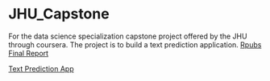 # JHU_Capstone
For the data science specialization capstone project offered by the JHU through coursera. The project is to build a text prediction application.
[Rpubs Final Report](http://rpubs.com/kpipkins/JHU_Capstone)

[Text Prediction App](http://kpipkins.shinyapps.io/Text_Prediction_Capstone)
